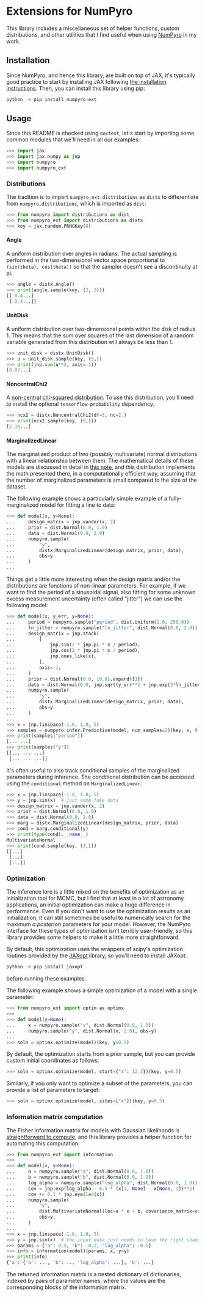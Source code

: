 # Extensions for NumPyro

This library includes a miscellaneous set of helper functions, custom
distributions, and other utilities that I find useful when using
[NumPyro](https://num.pyro.ai) in my work.

## Installation

Since NumPyro, and hence this library, are built on top of JAX, it's typically
good practice to start by installing JAX following [the installation
instructions](https://jax.readthedocs.io/en/latest/#installation). Then, you can
install this library using pip:

```bash
python -m pip install numpyro-ext
```

## Usage

Since this README is checked using `doctest`, let's start by importing some
common modules that we'll need in all our examples:

```python
>>> import jax
>>> import jax.numpy as jnp
>>> import numpyro
>>> import numpyro_ext

```

### Distributions

The tradition is to import `numpyro_ext.distributions` as `distx` to
differentiate from `numpyro.distributions`, which is imported as `dist`:

```python
>>> from numpyro import distributions as dist
>>> from numpyro_ext import distributions as distx
>>> key = jax.random.PRNGKey(0)

```

#### Angle

A uniform distribution over angles in radians. The actual sampling is performed
in the two-dimensional vector space proportional to `(sin(theta), cos(theta))`
so that the sampler doesn't see a discontinuity at pi.

```python
>>> angle = distx.Angle()
>>> print(angle.sample(key, (2, 3)))
[[ 0.4...]
 [ 2.4...]]

```

#### UnitDisk

A uniform distribution over two-dimensional points within the disk of radius 1.
This means that the sum over squares of the last dimension of a random variable
generated from this distribution will always be less than 1.

```python
>>> unit_disk = distx.UnitDisk()
>>> u = unit_disk.sample(key, (5,))
>>> print(jnp.sum(u**2, axis=-1))
[0.07...]

```

####  NoncentralChi2

A [non-central chi-squared
distribution](https://en.wikipedia.org/wiki/Noncentral_chi-squared_distribution).
To use this distribution, you'll need to install the optional
`tensorflow-probability` dependency.

```python
>>> ncx2 = distx.NoncentralChi2(df=3, nc=2.)
>>> print(ncx2.sample(key, (5,)))
[2.19...]

```

#### MarginalizedLinear

The marginalized product of two (possibly multivariate) normal distributions
with a linear relationship between them. The mathematical details of these
models are discussed in detail in [this note](https://arxiv.org/abs/2005.14199),
and this distribution implements the math presented there, in a computationally
efficient way, assuming that the number of marginalized parameters is small
compared to the size of the dataset.

The following example shows a particularly simple example of a
fully-marginalized model for fitting a line to data:

```python
>>> def model(x, y=None):
...     design_matrix = jnp.vander(x, 2)
...     prior = dist.Normal(0.0, 1.0)
...     data = dist.Normal(0.0, 2.0)
...     numpyro.sample(
...         "y",
...         distx.MarginalizedLinear(design_matrix, prior, data),
...         obs=y
...     )
...

```

Things get a little more interesting when the design matrix and/or the
distributions are functions of non-linear parameters. For example, if we want to
find the period of a sinusoidal signal, also fitting for some unknown excess
measurement uncertainty (often called "jitter") we can use the following model:

```python
>>> def model(x, y_err, y=None):
...     period = numpyro.sample("period", dist.Uniform(1.0, 250.0))
...     ln_jitter = numpyro.sample("ln_jitter", dist.Normal(0.0, 2.0))
...     design_matrix = jnp.stack(
...         [
...             jnp.sin(2 * jnp.pi * x / period),
...             jnp.cos(2 * jnp.pi * x / period),
...             jnp.ones_like(x),
...         ],
...         axis=-1,
...     )
...     prior = dist.Normal(0.0, 10.0).expand([3])
...     data = dist.Normal(0.0, jnp.sqrt(y_err**2 + jnp.exp(2*ln_jitter)))
...     numpyro.sample(
...         "y",
...         distx.MarginalizedLinear(design_matrix, prior, data),
...         obs=y
...     )
...
>>> x = jnp.linspace(-1.0, 1.0, 5)
>>> samples = numpyro.infer.Predictive(model, num_samples=2)(key, x, 0.1)
>>> print(samples["period"])
[... ...]
>>> print(samples["y"])
[[... ... ...]
 [... ... ...]]

```

It's often useful to also track conditional samples of the marginalized
parameters during inference. The conditional distribution can be accessed using
the `conditional` method on `MarginalizedLinear`:

```python
>>> x = jnp.linspace(-1.0, 1.0, 5)
>>> y = jnp.sin(x)  # just some fake data
>>> design_matrix = jnp.vander(x, 2)
>>> prior = dist.Normal(0.0, 1.0)
>>> data = dist.Normal(0.0, 2.0)
>>> marg = distx.MarginalizedLinear(design_matrix, prior, data)
>>> cond = marg.conditional(y)
>>> print(type(cond).__name__)
MultivariateNormal
>>> print(cond.sample(key, (3,)))
[[...]
 [...]
 [...]]

```

### Optimization

The inference lore is a little mixed on the benefits of optimization as an
initialization tool for MCMC, but I find that at least in a lot of astronomy
applications, an initial optimization can make a huge difference in performance.
Even if you don't want to use the optimization results as an initialization, it
can still sometimes be useful to numerically search for the maximum _a
posteriori_ parameters for your model. However, the NumPyro interface for these
types of optimization isn't terribly user-friendly, so this library provides
some helpers to make it a little more straightforward.

By default, this optimization uses the wrappers of scipy's optimization routines
provided by the [JAXopt](https://github.com/google/jaxopt) library, so you'll
need to install JAXopt:

```bash
python -m pip install jaxopt
```

before running these examples.

The following example shows a simple optimization of a model with a single
parameter:

```python
>>> from numpyro_ext import optim as optimx
>>>
>>> def model(y=None):
...     x = numpyro.sample("x", dist.Normal(0.0, 1.0))
...     numpyro.sample("y", dist.Normal(x, 2.0), obs=y)
...
>>> soln = optimx.optimize(model)(key, y=0.5)

```

By default, the optimization starts from a prior sample, but you can provide
custom initial coordinates as follows:

```python
>>> soln = optimx.optimize(model, start={"x": 12.3})(key, y=0.5)

```

Similarly, if you only want to optimize a subset of the parameters, you can
provide a list of parameters to target:

```python
>>> soln = optimx.optimize(model, sites=["x"])(key, y=0.5)

```

### Information matrix computation

The Fisher information matrix for models with Gaussian likelihoods is
[straightforward to
compute](https://en.wikipedia.org/wiki/Fisher_information#Multivariate_normal_distribution),
and this library provides a helper function for automating this computation:

```python
>>> from numpyro_ext import information
>>>
>>> def model(x, y=None):
...     a = numpyro.sample("a", dist.Normal(0.0, 1.0))
...     b = numpyro.sample("b", dist.Normal(0.0, 1.0))
...     log_alpha = numpyro.sample("log_alpha", dist.Normal(0.0, 1.0))
...     cov = jnp.exp(log_alpha - 0.5 * (x[:, None] - x[None, :])**2)
...     cov += 0.1 * jnp.eye(len(x))
...     numpyro.sample(
...         "y",
...         dist.MultivariateNormal(loc=a * x + b, covariance_matrix=cov),
...         obs=y,
...     )
...
>>> x = jnp.linspace(-1.0, 1.0, 5)
>>> y = jnp.sin(x)  # the input data just needs to have the right shape
>>> params = {"a": 0.5, "b": -0.2, "log_alpha": -0.5}
>>> info = information(model)(params, x, y=y)
>>> print(info)
{'a': {'a': ..., 'b': ... 'log_alpha': ...}, 'b': ...}

```

The returned information matrix is a nested dictionary of dictionaries, indexed
by pairs of parameter names, where the values are the corresponding blocks of
the information matrix.
